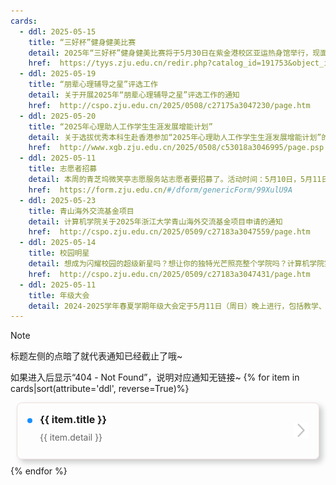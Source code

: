 ```yaml
---
cards:
  - ddl: 2025-05-15
    title: “三好杯”健身健美比赛
    detail: 2025年“三好杯”健身健美比赛将于5月30日在紫金港校区亚运热身馆举行，现面向计算机学院全体同学（本研不限）招募！比赛分为男子健体（1.75m、1.75m+）、健身比基尼（1.63m、1.63m+）、男子健美（70kg、70kg+）。
    href:  https://tyys.zju.edu.cn/redir.php?catalog_id=191753&object_id=215187
  - ddl: 2025-05-19
    title: “朋辈心理辅导之星”评选工作
    detail: 关于开展2025年“朋辈心理辅导之星”评选工作的通知
    href:  http://cspo.zju.edu.cn/2025/0508/c27175a3047230/page.htm
  - ddl: 2025-05-20
    title: “2025年心理助人工作学生生涯发展增能计划”
    detail: 关于选拔优秀本科生赴香港参加“2025年心理助人工作学生生涯发展增能计划”的通知
    href:  http://www.xgb.zju.edu.cn/2025/0508/c53018a3046995/page.psp
  - ddl: 2025-05-11
    title: 志愿者招募
    detail: 本周的青芝坞微笑亭志愿服务站志愿者要招募了。活动时间：5月10日，5月11日。活动地点：西湖区青芝坞路与玉古路交叉口（浙江大学玉泉校区东南角附近）
    href:  https://form.zju.edu.cn/#/dform/genericForm/99XulU9A
  - ddl: 2025-05-23
    title: 青山海外交流基金项目
    detail: 计算机学院关于2025年浙江大学青山海外交流基金项目申请的通知
    href:  http://cspo.zju.edu.cn/2025/0509/c27183a3047559/page.htm
  - ddl: 2025-05-14
    title: 校园明星
    detail: 想成为闪耀校园的超级新星吗？想让你的独特光芒照亮整个学院吗？计算机学院第十六届“校园明星”评选活动火热开启！本次评选聚焦多元发展，无论你是学术大牛、公益达人，还是文体活动的“隐藏高手”，在这里都有专属于你的舞台，快来展示你的风采，成为令人瞩目的校园明星吧！
    href:  http://cspo.zju.edu.cn/2025/0509/c27183a3047431/page.htm
  - ddl: 2025-05-11
    title: 年级大会
    detail: 2024-2025学年春夏学期年级大会定于5月11日（周日）晚上进行，包括教学、外事、思政、学长学姐分享等多项内容，请大家提前15 分钟到场签到，参加年级大会可计形策2 2分。地点：紫金港蒙民伟225
---
```


>[!NOTE]
> 标题左侧的点暗了就代表通知已经截止了哦~
>
> 如果进入后显示“404 - Not Found”，说明对应通知无链接~
{% for item in cards|sort(attribute='ddl', reverse=True)%}
<style>
.card {
  position: relative; /* 为箭头绝对定位提供参考 */
  display: flex;
  gap: 12px; /* 元素间间距 */
  padding: 16px;
  border: 1px solid #edd;
  border-radius: 8px;
  margin: 10px;
  box-shadow: 5px 5px 10px rgba(0, 0, 0, 0.2);
}

/* 左侧圆点 */
.card .dot {
  width: 8px;
  height: 8px;
  background: #1890ff;
  border-radius: 50%;
  margin-top: 8px; /* 与标题对齐 */
}

.card .dot.expired {
  width: 8px;
  height: 8px;
  background: #c5c6c7;
  border-radius: 50%;
  margin-top: 8px; /* 与标题对齐 */
}
.card .deadline {
  color: #353535;
  font-size: 14px;
  transition: color 0.3s; /* 添加过渡效果 */
}

/* 主要内容区域 */
.card .snapshot {
  flex: 1; /* 占据剩余空间 */
  min-width: 0; /* 防止内容溢出 */
}

/* 标题样式 */
.card .title {
  font-size: 16px;
  font-weight: bold;
  margin-bottom: 8px;
}

/* 文字容器 */
.card .detail {
  display: flex;
  flex-direction: column;
  height: 100%; /* 撑满父容器 */
  width:90%;

}

/* 文字主体 - 始终底部留空 */
.card .detail text {
  flex: 1; /* 自动扩展填充空间 */
  margin-bottom: 8px; /* 固定底部间距 */
  font-size: 14px;
  color: #666;
  line-height: 1.5;
}

/* 右侧箭头定位 */
.card .details {
  position: absolute;
  right: 16px; /* 右侧固定距离 */
  top: 50%; /* 垂直居中 */
  transform: translateY(-50%);
}

.card .details img {
  width: 24px;
  height: 24px;
}
</style>
<div class='card'>
    <div class="dot"></div>
    <div class="snapshot">
        <div class="title">{{ item.title }}</div>
        <div class="deadline" data-deadline="{{ item.ddl }}"></div>
        <div class="detail">
            <text>{{ item.detail }}</text>
        </div>
    </div>
    <a href="{{ item.href }}">
        <div class="details">
            <img src="../../index.assets/右、箭头右.png" alt="→">
        </div>
    </a>
</div>
{% endfor %}

